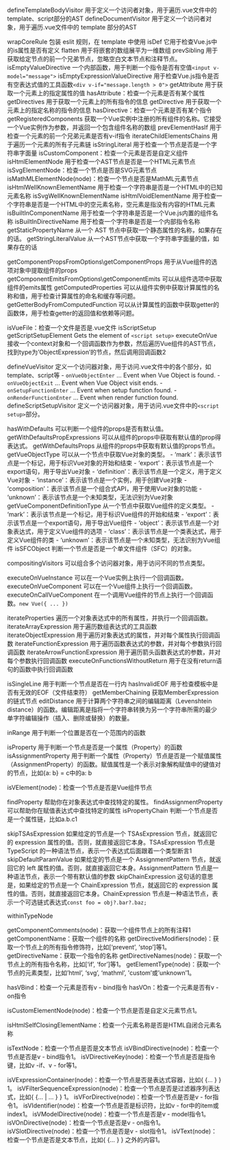 defineTemplateBodyVisitor 用于定义一个访问者对象，用于遍历.vue文件中的 template、script部分的AST
defineDocumentVisitor 用于定义一个访问者对象，用于遍历.vue文件中的 template 部分的AST

wrapCoreRule 包装 eslit 规则，在 template 中使用
isDef 它用于检查Vue.js中的is属性是否有定义
flatten 用于将嵌套的数组展平为一维数组
prevSibling 用于获取给定节点的前一个兄弟节点，忽略空白文本节点和注释节点。
isEmptyValueDirective 一个内部函数，用于判断一个指令是否有空值`<input v-model="message">`
isEmptyExpressionValueDirective 用于检查Vue.js指令是否有空表达式值的工具函数`<div v-if="message.length > 0">`
getAttribute 用于获取一个元素上的指定属性的值
hasAttribute：检查一个元素是否有某个属性
getDirectives 用于获取一个元素上的所有指令的信息
getDirective 用于获取一个元素上的指定名称的指令的信息
hasDirective：检查一个元素是否有某个指令
getRegisteredComponents 获取一个Vue实例中注册的所有组件的名称。它接受一个Vue实例作为参数，并返回一个包含组件名称的数组
prevElementHasIf 用于检查一个元素的前一个兄弟元素是否有v-if指令
iterateChildElementsChains 用于遍历一个元素的所有子元素链
isStringLiteral 用于检查一个节点是否是一个字符串字面量
isCustomComponent：检查一个元素是否是自定义组件
isHtmlElementNode 用于检查一个AST节点是否是一个HTML元素节点
isSvgElementNode：检查一个节点是否是SVG元素节点
isMathMLElementNode(node)：检查一个节点是否是MathML元素节点
isHtmlWellKnownElementName 用于检查一个字符串是否是一个HTML中的已知元素名称
isSvgWellKnownElementName
isHtmlVoidElementName 用于检查一个字符串是否是一个HTML中的空元素名称，空元素是指没有内容的HTML元素
isBuiltInComponentName 用于检查一个字符串是否是一个Vue.js内置的组件名称
isBuiltInDirectiveName 用于检查一个字符串是否是一个内部指令名称
getStaticPropertyName 从一个 AST 节点中获取一个静态属性的名称，如果存在的话。
getStringLiteralValue 从一个AST节点中获取一个字符串字面量的值，如果存在的话

getComponentPropsFromOptions\getComponentProps 用于从Vue组件的选项对象中提取组件的props
getComponentEmitsFromOptions\getComponentEmits 可以从组件选项中获取组件的emits属性
getComputedProperties 可以从组件实例中获取计算属性的名称和值，用于检查计算属性的命名和缓存等问题。
getGetterBodyFromComputedFunction 可以从计算属性的函数中获取getter的函数体，用于检查getter的返回值和依赖等问题。

isVueFile：检查一个文件是否是.vue文件
isScriptSetup
getScriptSetupElement Gets the element of `<script setup>`
executeOnVue 接收一个context对象和一个回调函数作为参数，然后遍历Vue组件的AST节点，找到type为’ObjectExpression’的节点，然后调用回调函数2

defineVueVisitor 定义一个访问器对象，用于访问.vue文件中的各个部分，如template、script等
    - `onVueObjectEnter` ... Event when Vue Object is found.
    - `onVueObjectExit` ... Event when Vue Object visit ends.
    - `onSetupFunctionEnter` ... Event when setup function found.
    - `onRenderFunctionEnter` ... Event when render function found.
defineScriptSetupVisitor 定义一个访问器对象，用于访问.vue文件中的`<script setup>`部分。

hasWithDefaults 可以判断一个组件的props是否有默认值。
getWithDefaultsPropExpressions 可以从组件的props中获取有默认值的prop得表达式。
getWithDefaultsProps 从组件的props中获取有默认值的props节点。
getVueObjectType 可以从一个节点中获取Vue对象的类型。
    - ‘mark’：表示该节点是一个标记，用于标识Vue对象的开始和结束
    - ‘export’：表示该节点是一个export语句，用于导出Vue对象
    - ‘definition’：表示该节点是一个定义，用于定义Vue对象
    - ‘instance’：表示该节点是一个实例，用于创建Vue对象
    - ‘composition’：表示该节点是一个组合式API，用于使用Vue对象的功能
    - ‘unknown’：表示该节点是一个未知类型，无法识别为Vue对象
getVueComponentDefinitionType 从一个节点中获取Vue组件的定义类型。
    - ‘mark’：表示该节点是一个标记，用于标识Vue组件的开始和结束
    - ‘export’：表示该节点是一个export语句，用于导出Vue组件
    - ‘object’：表示该节点是一个对象表达式，用于定义Vue组件的选项
    - ‘class’：表示该节点是一个类表达式，用于定义Vue组件的类
    - ‘unknown’：表示该节点是一个未知类型，无法识别为Vue组件
isSFCObject 判断一个节点是否是一个单文件组件（SFC）的对象。

compositingVisitors 可以组合多个访问器对象，用于访问不同的节点类型。

executeOnVueInstance 可以在一个Vue实例上执行一个回调函数。
executeOnVueComponent 可以在一个Vue组件上执行一个回调函数。
executeOnCallVueComponent 在一个调用Vue组件的节点上执行一个回调函数。`new Vue({ ... })`

iterateProperties 遍历一个对象表达式中的所有属性，并执行一个回调函数。
iterateArrayExpression 用于遍历数组表达式的工具函数
iterateObjectExpression 用于遍历对象表达式的属性，并对每个属性执行回调函数
iterateFunctionExpression 用于遍历函数表达式的参数，并对每个参数执行回调函数
iterateArrowFunctionExpression 用于遍历箭头函数表达式的参数，并对每个参数执行回调函数
executeOnFunctionsWithoutReturn 用于在没有return语句的函数中执行回调函数

isSingleLine 用于判断一个节点是否在一行内
hasInvalidEOF 用于检查模板中是否有无效的EOF（文件结束符）
getMemberChaining 获取MemberExpression的链式节点
editDistance 用于计算两个字符串之间的编辑距离（Levenshtein distance）的函数。编辑距离是指将一个字符串转换为另一个字符串所需的最少单字符编辑操作（插入、删除或替换）的数量。

inRange 用于判断一个位置是否在一个范围内的函数

isProperty 用于判断一个节点是否是一个属性（Property）的函数
isAssignmentProperty 用于判断一个属性（Property）节点是否是一个赋值属性（AssignmentProperty）的函数。赋值属性是一个表示对象解构赋值中的键值对的节点，比如{a: b} = c中的a: b

isVElement(node)：检查一个节点是否是Vue组件节点

findProperty 帮助你在对象表达式中查找特定的属性。
findAssignmentProperty 可以帮助你在赋值表达式中查找特定的属性
isPropertyChain 判断一个节点是否是一个属性链，比如a.b.c1

skipTSAsExpression 如果给定的节点是一个 TSAsExpression 节点，就返回它的 expression 属性的值。否则，就直接返回它本身。TSAsExpression 节点是 TypeScript 的一种语法节点，表示一个表达式后面跟着一个类型断言1
skipDefaultParamValue 如果给定的节点是一个 AssignmentPattern 节点，就返回它的 left 属性的值。否则，就直接返回它本身。AssignmentPattern 节点是一种语法节点，表示一个带有默认值的参数
skipChainExpression 这句话的意思是，如果给定的节点是一个 ChainExpression 节点，就返回它的 expression 属性的值。否则，就直接返回它本身。ChainExpression 节点是一种语法节点，表示一个可选链式表达式`const foo = obj?.bar?.baz;`

withinTypeNode


getComponentComments(node)：获取一个组件节点上的所有注释1
getComponentName：获取一个组件的名称
getDirectiveModifiers(node)：获取一个节点上的所有指令修饰符，比如[‘prevent’, ‘stop’]等1。
getDirectiveName：获取一个指令的名称
getDirectiveNames(node)：获取一个节点上的所有指令名称，比如[‘if’, ‘for’]等1。
getElementType(node)：获取一个节点的元素类型，比如’html’, ‘svg’, ‘mathml’, 'custom’或’unknown’1。


hasVBind：检查一个元素是否有v - bind指令
hasVOn：检查一个元素是否有v - on指令

isCustomElementNode(node)：检查一个节点是否是自定义元素节点1。



isHtmlSelfClosingElementName：检查一个元素名称是否是HTML自闭合元素名称


isTextNode：检查一个节点是否是文本节点
isVBindDirective(node)：检查一个节点是否是v - bind指令1。
isVDirectiveKey(node)：检查一个节点是否是指令键，比如v -if、v - for等1。

isVExpressionContainer(node)：检查一个节点是否是表达式容器，比如{ {… } } 1。
isVFilterSequenceExpression(node)：检查一个节点是否是过滤器序列表达式，比如{ {… | … } } 1。
isVForDirective(node)：检查一个节点是否是v - for指令1。
isVIdentifier(node)：检查一个节点是否是标识符，比如v - for中的item或index1。
isVModelDirective(node)：检查一个节点是否是v - model指令1。
isVOnDirective(node)：检查一个节点是否是v - on指令1。
isVSlotDirective(node)：检查一个节点是否是v - slot指令1。
isVText(node)：检查一个节点是否是文本节点，比如{ {… } } 之外的内容1。


